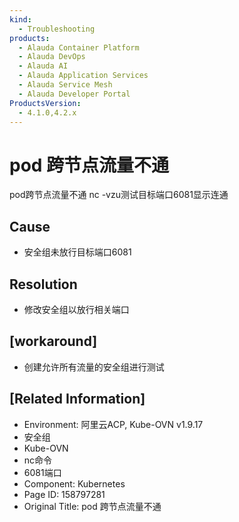 ```yaml
---
kind:
  - Troubleshooting
products:
  - Alauda Container Platform
  - Alauda DevOps
  - Alauda AI
  - Alauda Application Services
  - Alauda Service Mesh
  - Alauda Developer Portal
ProductsVersion:
  - 4.1.0,4.2.x
---
```

<!-- A type of document that involves encountering a fault, diagnosing it, performing root cause analysis, and providing solutions. -->

# pod 跨节点流量不通

pod跨节点流量不通 nc -vzu测试目标端口6081显示连通

## Cause
- 安全组未放行目标端口6081

## Resolution
- 修改安全组以放行相关端口

## [workaround]
- 创建允许所有流量的安全组进行测试

## [Related Information]
- Environment: 阿里云ACP, Kube-OVN v1.9.17
- 安全组
- Kube-OVN
- nc命令
- 6081端口
- Component: Kubernetes
- Page ID: 158797281
- Original Title: pod 跨节点流量不通
